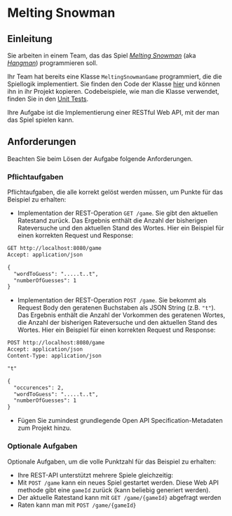 # Melting Snowman

## Einleitung

Sie arbeiten in einem Team, das das Spiel [*Melting Snowman*](https://www.hanginghyena.com/snowman) (aka [*Hangman*](https://en.wikipedia.org/wiki/Hangman_(game))) programmieren soll.

Ihr Team hat bereits eine Klasse `MeltingSnowmanGame` programmiert, die die Spiellogik implementiert. Sie finden den Code der Klasse [hier](logic/MeltingSnowmanGame.cs) und können ihn in ihr Projekt kopieren. Codebeispiele, wie man die Klasse verwendet, finden Sie in den [Unit Tests](logic.tests/MeltingSnowmanGameTests.cs).

Ihre Aufgabe ist die Implementierung einer RESTful Web API, mit der man das Spiel spielen kann.

## Anforderungen

Beachten Sie beim Lösen der Aufgabe folgende Anforderungen.

### Pflichtaufgaben

Pflichtaufgaben, die alle korrekt gelöst werden müssen, um Punkte für das Beispiel zu erhalten:

* Implementation der REST-Operation `GET /game`. Sie gibt den aktuellen Ratestand zurück. Das Ergebnis enthält die Anzahl der bisherigen Rateversuche und den aktuellen Stand des Wortes. Hier ein Beispiel für einen korrekten Request und Response:

```txt
GET http://localhost:8080/game
Accept: application/json
```

```txt
{
  "wordToGuess": ".....t..t",
  "numberOfGuesses": 1
}
```

* Implementation der REST-Operation `POST /game`. Sie bekommt als Request Body den geratenen Buchstaben als JSON String (z.B. `"t"`). Das Ergebnis enthält die Anzahl der Vorkommen des geratenen Wortes, die Anzahl der bisherigen Rateversuche und den aktuellen Stand des Wortes. Hier ein Beispiel für einen korrekten Request und Response:

```txt
POST http://localhost:8080/game
Accept: application/json
Content-Type: application/json

"t"
```

```txt
{
  "occurences": 2,
  "wordToGuess": ".....t..t",
  "numberOfGuesses": 1
}
```

* Fügen Sie zumindest grundlegende Open API Specification-Metadaten zum Projekt hinzu.

### Optionale Aufgaben

Optionale Aufgaben, um die volle Punktzahl für das Beispiel zu erhalten:

* Ihre REST-API unterstützt mehrere Spiele gleichzeitig:
* Mit `POST /game` kann ein neues Spiel gestartet werden. Diese Web API methode gibt eine `gameId` zurück (kann beliebig generiert werden).
* Der aktuelle Ratestand kann mit `GET /game/{gameId}` abgefragt werden
* Raten kann man mit `POST /game/{gameId}`
